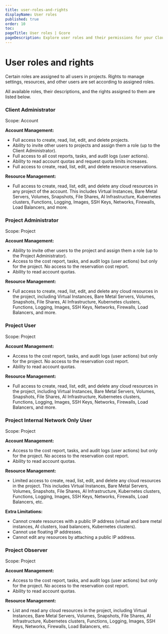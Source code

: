 ```yaml
---
title: user-roles-and-rights
displayName: User roles
published: true
order: 10
toc:
pageTitle: User roles | Gcore
pageDescription: Explore user roles and their permissions for your Cloud project.
---
```

# User roles and rights
Certain roles are assigned to all users in projects. Rights to manage settings, resources, and other users are set according to assigned roles. 

All available roles, their descriptions, and the rights assigned to them are listed below.    


### Client Administrator

Scope: Account

**Account Management:**
- Full access to create, read, list, edit, and delete projects.
- Ability to invite other users to projects and assign them a role (up to the Client Administrator).
- Full access to all cost reports, tasks, and audit logs (user actions).
- Ability to read account quotas and request quota limits increases.
- Full access to create, read, list, edit, and delete resource reservations.

**Resource Management:**
- Full access to create, read, list, edit, and delete any cloud resources in any project of the account. This includes Virtual Instances, Bare Metal Servers, Volumes, Snapshots, File Shares, AI Infrastructure, Kubernetes clusters, Functions, Logging, Images, SSH Keys, Networks, Firewalls, Load Balancers, and more.

### Project Administrator

Scope: Project

**Account Management:**
- Ability to invite other users to the project and assign them a role (up to the Project Administrator).
- Access to the cost report, tasks, and audit logs (user actions) but only for the project. No access to the reservation cost report.
- Ability to read account quotas.

**Resource Management:**
- Full access to create, read, list, edit, and delete any cloud resources in the project, including Virtual Instances, Bare Metal Servers, Volumes, Snapshots, File Shares, AI Infrastructure, Kubernetes clusters, Functions, Logging, Images, SSH Keys, Networks, Firewalls, Load Balancers, and more.

### Project User

Scope: Project

**Account Management:**
- Access to the cost report, tasks, and audit logs (user actions) but only for the project. No access to the reservation cost report.
- Ability to read account quotas.

**Resource Management:**
- Full access to create, read, list, edit, and delete any cloud resources in the project, including Virtual Instances, Bare Metal Servers, Volumes, Snapshots, File Shares, AI Infrastructure, Kubernetes clusters, Functions, Logging, Images, SSH Keys, Networks, Firewalls, Load Balancers, and more.

### Project Internal Network Only User

Scope: Project

**Account Management:**
- Access to the cost report, tasks, and audit logs (user actions) but only for the project. No access to the reservation cost report.
- Ability to read account quotas.

**Resource Management:**
- Limited access to create, read, list, edit, and delete any cloud resources in the project. This includes Virtual Instances, Bare Metal Servers, Volumes, Snapshots, File Shares, AI Infrastructure, Kubernetes clusters, Functions, Logging, Images, SSH Keys, Networks, Firewalls, Load Balancers, etc.

**Extra Limitations:**
- Cannot create resources with a public IP address (virtual and bare metal instances, AI clusters, load balancers, Kubernetes clusters).
- Cannot use floating IP addresses.
- Cannot edit any resources by attaching a public IP address.

### Project Observer

Scope: Project

**Account Management:**
- Access to the cost report, tasks, and audit logs (user actions) but only for the project. No access to the reservation cost report.
- Ability to read account quotas.

**Resource Management:**
- List and read any cloud resources in the project, including Virtual Instances, Bare Metal Servers, Volumes, Snapshots, File Shares, AI Infrastructure, Kubernetes clusters, Functions, Logging, Images, SSH Keys, Networks, Firewalls, Load Balancers, etc.
